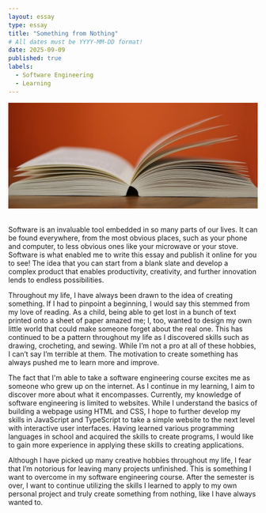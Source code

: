 ```yaml
---
layout: essay
type: essay
title: "Something from Nothing"
# All dates must be YYYY-MM-DD format!
date: 2025-09-09
published: true
labels:
  - Software Engineering
  - Learning
---
```


<div class="text-center">
  <img width="700px" style="text-align:center" src="../img/something/book.jpg">
</div>

<br>

Software is an invaluable tool embedded in so many parts of our lives. It can be found everywhere, from the most obvious places, such as your phone and computer, to less obvious ones like your microwave or your stove. Software is what enabled me to write this essay and publish it online for you to see! The idea that you can start from a blank slate and develop a complex product that enables productivity, creativity, and further innovation lends to endless possibilities. 

Throughout my life, I have always been drawn to the idea of creating something. If I had to pinpoint a beginning, I would say this stemmed from my love of reading. As a child, being able to get lost in a bunch of text printed onto a sheet of paper amazed me; I, too, wanted to design my own little world that could make someone forget about the real one. This has continued to be a pattern throughout my life as I discovered skills such as drawing, crocheting, and sewing. While I’m not a pro at all of these hobbies, I can’t say I’m terrible at them. The motivation to create something has always pushed me to learn more and improve. 

The fact that I'm able to take a software engineering course excites me as someone who grew up on the internet. As I continue in my learning, I aim to discover more about what it encompasses. Currently, my knowledge of software engineering is limited to websites. While I understand the basics of building a webpage using HTML and CSS, I hope to further develop my skills in JavaScript and TypeScript to take a simple website to the next level with interactive user interfaces. Having learned various programming languages in school and acquired the skills to create programs, I would like to gain more experience in applying these skills to creating applications. 

Although I have picked up many creative hobbies throughout my life, I fear that I’m notorious for leaving many projects unfinished. This is something I want to overcome in my software engineering course. After the semester is over, I want to continue utilizing the skills I learned to apply to my own personal project and truly create something from nothing, like I have always wanted to.